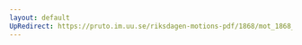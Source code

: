 ```yaml
---
layout: default
UpRedirect: https://pruto.im.uu.se/riksdagen-motions-pdf/1868/mot_1868__ak__232/mot_1868__ak__232-002.pdf
---
```

